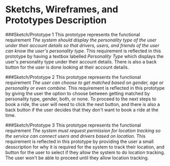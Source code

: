 # Sketchs, Wireframes, and Prototypes Description
###Sketch/Prototype 1
This prototype represents the functional requirement *The system should display the personality type of the user under their account details so that drivers, users, and friends of the user can know the user's personality type*. This requirement is reflected in this prototype by having a textbox labelled *Personality Type* which displays the user's personality type under their account details. There is also a back button for the user is done looking at their account details.

###Sketch/Prototype 2
This prototype represents the functional requirement *The user can choose to get matched based on gender, age or personality or even combine.* This requirement is reflected in this prototype by giving the user the option to choose between getting matched by personality type, gender, both, or none. To proceed to the next steps to book a ride, the user will need to click the next button, and there is also a back button if the user decides that they don't want to book a ride at the time.

###Sketch/Prototype 3
This prototype represents the functional requirement *The system must request permission for location tracking so the service can connect users and drivers based on location.* This requirement is reflected in this prototype by providing the user a small desscription for why it is required for the system to track their location, and button for the user to select if they allow the system to do location tracking. The user won't be able to proceed until they allow location tracking.